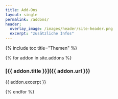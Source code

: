 ```yaml
---
title: Add-Ons
layout: single
permalink: /addons/
header:
  overlay_image: /images/header/site-header.png
  excerpt: "zusätzliche Infos"
---
```


{% include toc title="Themen" %}

{% for addon in site.addons %}

### [{{ addon.title }}]({{ addon.url }})

{{ addon.excerpt }}

{% endfor %}
